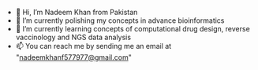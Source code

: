 - 👋 Hi, I’m Nadeem Khan from Pakistan
- 👀 I’m currently polishing my concepts in advance bioinformatics
- 🌱 I’m currently learning concepts of computational drug design, reverse vaccinology and NGS data analysis
- 📫 You can reach me by sending me an email at "nadeemkhanf577977@gmail.com"
